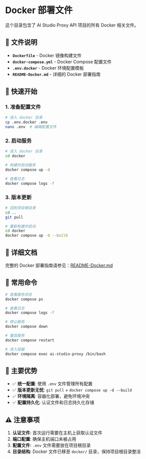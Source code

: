 # Docker 部署文件

这个目录包含了 AI Studio Proxy API 项目的所有 Docker 相关文件。

## 📁 文件说明

- **`Dockerfile`** - Docker 镜像构建文件
- **`docker-compose.yml`** - Docker Compose 配置文件
- **`.env.docker`** - Docker 环境配置模板
- **`README-Docker.md`** - 详细的 Docker 部署指南

## 🚀 快速开始

### 1. 准备配置文件

```bash
# 进入 docker 目录
cp .env.docker .env
nano .env  # 编辑配置文件
```

### 2. 启动服务

```bash
# 进入 docker 目录
cd docker

# 构建并启动服务
docker compose up -d

# 查看日志
docker compose logs -f
```

### 3. 版本更新

```bash
# 回到项目根目录
cd ..
git pull

# 重新构建并启动
cd docker
docker compose up -d --build
```

## 📖 详细文档

完整的 Docker 部署指南请参见：[README-Docker.md](README-Docker.md)

## 🔧 常用命令

```bash
# 查看服务状态
docker compose ps

# 查看日志
docker compose logs -f

# 停止服务
docker compose down

# 重启服务
docker compose restart

# 进入容器
docker compose exec ai-studio-proxy /bin/bash
```

## 🌟 主要优势

- ✅ **统一配置**: 使用 `.env` 文件管理所有配置
- ✅ **版本更新无忧**: `git pull` + `docker compose up -d --build`
- ✅ **环境隔离**: 容器化部署，避免环境冲突
- ✅ **配置持久化**: 认证文件和日志持久化存储

## ⚠️ 注意事项

1. **认证文件**: 首次运行需要在主机上获取认证文件
2. **端口配置**: 确保主机端口未被占用
3. **配置文件**: `.env` 文件需要放在项目根目录
4. **目录结构**: Docker 文件已移至 `docker/` 目录，保持项目根目录整洁
